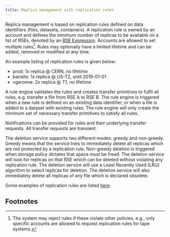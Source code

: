 ```yaml
---
title: Replica management with replication rules
---
```


Replica management is based on replication rules defined on data
identifiers (files, datasets, containers). A replication rule is owned
by an account and defines the minimum number of replicas to be available
on a list of RSEs, denoted by an [RSE Expression](rse_expressions.md).
Accounts are allowed to set multiple rules[^1]. Rules may optionally
have a limited lifetime and can be added, removed or modified at any
time.

An example listing of replication rules is given below:

-   prod: 1x replica @ CERN, no lifetime
-   barisits: 1x replica @ US-T2, until 2019-01-01
-   vgaronne: 2x replica @ T1, no lifetime

A rule engine validates the rules and creates transfer primitives to
fulfil all rules, e.g. transfer a file from RSE A to RSE B. The rule
engine is triggered when a new rule is defined on an existing data
identifier, or when a file is added to a dataset with existing rules.
The rule engine will only create the minimum set of necessary transfer
primitives to satisfy all rules.

Notifications can be provided for rules and their underlying transfer
requests. All transfer requests are transient.

The deletion service supports two different modes: greedy and
non-greedy. Greedy means that the service tries to immediately delete
all replicas which are not protected by a replication rule. Non-greedy
deletion is triggered when storage policy dictates that space must be
freed. The deletion service will look for replicas on that RSE which can
be deleted without violating any replication rule. The deletion service
will use a Least Recently Used (LRU) algorithm to select replicas for
deletion. The deletion service will also immediately delete all replicas
of any file which is declared obsolete.

Some examples of replication rules are listed
[here](replication_rules_examples.md).

## Footnotes

[^1]: The system may reject rules if these violate other policies, e.g.,
    only specific accounts are allowed to request replication rules for
    tape systems.
